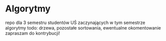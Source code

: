 # Algorytmy
repo dla 3 semestru studentów UŚ zaczynających w tym semestrze algorytmy
todo: drzewa, pozostałe sortowania, ewentualne okomentowanie
zapraszam do kontrybucji!
